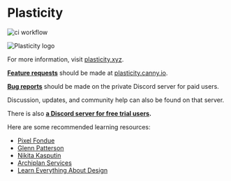 # Plasticity
![ci workflow](https://github.com/nkallen/plasticity/actions/workflows/ci.yml/badge.svg) 

![Plasticity logo](https://www.plasticity.xyz/_next/image?url=%2F_next%2Fstatic%2Fmedia%2Ficon_256x256.09a58ec3.png&w=256&q=75)

For more information, visit [plasticity.xyz](https://plasticity.xyz/).

<ins>**Feature requests**</ins> should be made at [plasticity.canny.io](https://plasticity.canny.io/).

<ins>**Bug reports**</ins> should be made on the private Discord server for paid users.

Discussion, updates, and community help can also be found on that server. 

There is also **[a Discord server for free trial users](https://discord.gg/ytGV7EwY).**

Here are some recommended learning resources:
- [Pixel Fondue](https://www.youtube.com/playlist?list=PLv8HciXoFYX-VGc-zqYQNLaWl8PuwIelI)
- [Glenn Patterson](https://www.youtube.com/playlist?list=PLnJebV8AnDVqd0EMXna2IpXPQauDhGq6L)
- [Nikita Kasputin](https://www.youtube.com/playlist?list=PLvK4Eudxj5BP2lTedstE-egEzNUZIjTaN)
- [Archiplan Services](https://www.youtube.com/playlist?list=PLmThF8GeBiDb9U0iMIx4lHZWHTnXj39TK)
- [Learn Everything About Design](https://www.youtube.com/playlist?list=PLBDfGh8A8kXXZx0FUCg05qIbts5zbeRT9)
